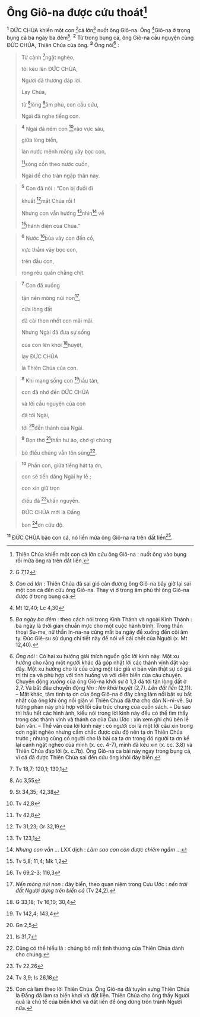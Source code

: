 # Ông Giô-na được cứu thoát[^1]
<sup><b>1</b></sup> ĐỨC CHÚA khiến một con [^1*]cá lớn[^2] nuốt ông Giô-na. Ông [^2*]Giô-na ở trong bụng cá ba ngày ba đêm[^3]. <sup><b>2</b></sup> Từ trong bụng cá, ông Giô-na cầu nguyện cùng ĐỨC CHÚA, Thiên Chúa của ông. <sup><b>3</b></sup> Ông nói[^4] : 
> Từ cảnh [^3*]ngặt nghèo,
> 
> tôi kêu lên ĐỨC CHÚA,
> 
> Người đã thương đáp lời.
> 
> Lạy Chúa,
> 
> từ [^4*]lòng [^5*]âm phủ, con cầu cứu,
> 
> Ngài đã nghe tiếng con.
>


> <sup><b>4</b></sup> Ngài đã ném con [^6*]vào vực sâu,
> 
> giữa lòng biển,
> 
> làn nước mênh mông vây bọc con,
> 
> [^7*]sóng cồn theo nước cuốn,
> 
> Ngài để cho tràn ngập thân này.
>


> <sup><b>5</b></sup> Con đã nói : “Con bị đuổi đi
> 
> khuất [^8*]mắt Chúa rồi !
> 
> Nhưng con vẫn hướng [^9*]nhìn[^5] về
> 
> [^10*]thánh điện của Chúa.”
>


> <sup><b>6</b></sup> Nước [^11*]bủa vây con đến cổ,
> 
> vực thẳm vây bọc con,
> 
> trên đầu con,
> 
> rong rêu quấn chằng chịt.
>


> <sup><b>7</b></sup> Con đã xuống
> 
> tận nền móng núi non[^6],
> 
> cửa lòng đất
> 
> đã cài then nhốt con mãi mãi.
> 
> Nhưng Ngài đã đưa sự sống
> 
> của con lên khỏi [^12*]huyệt,
> 
> lạy ĐỨC CHÚA
> 
> là Thiên Chúa của con.
>


> <sup><b>8</b></sup> Khi mạng sống con [^13*]hầu tàn,
> 
> con đã nhớ đến ĐỨC CHÚA
> 
> và lời cầu nguyện của con
> 
> đã tới Ngài,
> 
> tới [^14*]đền thánh của Ngài.
>


> <sup><b>9</b></sup> Bọn thờ [^15*]thần hư ảo, chớ gì chúng
> 
> bỏ điều chúng vẫn tôn sùng[^7].
>


> <sup><b>10</b></sup> Phần con, giữa tiếng hát tạ ơn,
> 
> con sẽ tiến dâng Ngài hy lễ ;
> 
> con xin giữ trọn
> 
> điều đã [^16*]khấn nguyền.
> 
> ĐỨC CHÚA mới là Đấng
> 
> ban [^17*]ơn cứu độ.
>

<sup><b>11</b></sup> ĐỨC CHÚA bảo con cá, nó liền mửa ông Giô-na ra trên đất liền[^8].

[^1]: Thiên Chúa khiến một con cá lớn cứu ông Giô-na : nuốt ông vào bụng rồi mửa ông ra trên đất liền.
[^2]: <i>Con cá lớn</i> : Thiên Chúa đã sai gió cản đường ông Giô-na bây giờ lại sai một con cá đến cứu ông Giô-na. Thay vì ở trong âm phủ thì ông Giô-na được ở trong bụng cá.
[^3]: <i>Ba ngày ba đêm</i> : theo cách nói trong Kinh Thánh và ngoài Kinh Thánh : ba ngày là thời gian chuẩn mực cho một cuộc hành trình. Trong thần thoại Su-me, nữ thần In-na-na cũng mất ba ngày để xuống đến cõi âm ty. Đức Giê-su sử dụng chi tiết này để nói về cái chết của Người (x. Mt 12,40).
[^4]: <i>Ông nói</i> : Có hai xu hướng giải thích nguồn gốc lời kinh này. Một xu hướng cho rằng một người khác đã góp nhặt lời các thánh vịnh đặt vào đây. Một xu hướng cho là của cùng một tác giả vì bản văn thật sự có giá trị thi ca và phù hợp với tình huống và với diễn biến của câu chuyện. Chuyển động <i>xuống</i> của ông Giô-na khởi sự ở 1,3 đã tới tận lòng đất ở 2,7. Và bắt đầu chuyển động <i>lên</i> : <i>lên khỏi huyệt</i> (2,7). <i>Lên đất liền</i> (2,11). – Mặt khác, tâm tình tạ ơn của ông Giô-na ở đây càng làm nổi bật sự bất nhất của ông khi ông nổi giận vì Thiên Chúa đã tha cho dân Ni-ni-vê. Sự tương phản này phù hợp với lối cấu trúc chung của cuốn sách. – Dù sao thì hầu hết các hình ảnh, kiểu nói trong lời kinh này đều có thể tìm thấy trong các thánh vịnh và thánh ca của Cựu Ước : xin xem ghi chú bên lề bản văn. – Thể văn của lời kinh này : có người coi là một lời cầu xin trong cơn ngặt nghèo nhưng cầm chắc được cứu độ nên tạ ơn Thiên Chúa trước ; nhưng cũng có người cho là bài ca tạ ơn trong đó người tạ ơn kể lại cảnh ngặt nghèo của mình (x. cc. 4-7), mình đã kêu xin (x. cc. 3.8) và Thiên Chúa đáp lời (x. c.7b). Ông Giô-na ca bài này ngay trong bụng cá, vì cá đã được Thiên Chúa sai đến cứu ông khỏi đáy biển.
[^5]: <i>Nhưng con vẫn ...</i> LXX dịch : <i>Làm sao con còn được chiêm ngắm ...</i>
[^6]: <i>Nền móng núi non</i> : đáy biển, theo quan niệm trong Cựu Ước : <i>nền trái đất Người dựng trên biển cả</i> (Tv 24,2).
[^7]: Cũng có thể hiểu là : chúng bỏ mất tình thương của Thiên Chúa dành cho chúng.
[^8]: Con cá làm theo lời Thiên Chúa. Ông Giô-na đã tuyên xưng Thiên Chúa là Đấng đã làm ra biển khơi và đất liền. Thiên Chúa cho ông thấy Người quả là chủ tể của biển khơi và đất liền để ông đừng trốn tránh Người nữa.
[^1*]: G 7,12
[^2*]: Mt 12,40; Lc 4,30
[^3*]: Tv 18,7; 120,1; 130,1
[^4*]: Ac 3,55
[^5*]: St 34,35; 42,38
[^6*]: Tv 42,8
[^7*]: Tv 42,8
[^8*]: Tv 31,23; Gr 32,19
[^9*]: Tv 123,1
[^10*]: Tv 5,8; 11,4; Mk 1,2
[^11*]: Tv 69,2-3; 116,3
[^12*]: G 33,18; Tv 16,10; 30,4
[^13*]: Tv 142,4; 143,4
[^14*]: Gn 2,5
[^15*]: Is 31,7
[^16*]: Tv 22,26
[^17*]: Tv 3,9; Is 26,18
